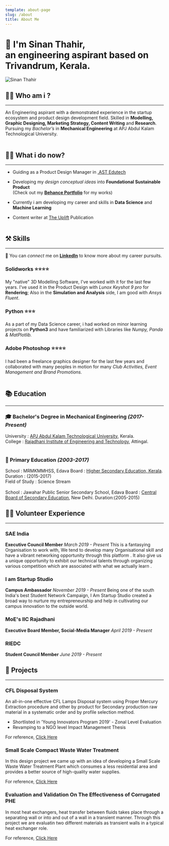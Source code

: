```yaml
---
template: about-page
slug: /about
title: About Me
---
```

<!--StartFragment-->

# 👋 I'm Sinan Thahir,<br>an engineering aspirant based on Trivandrum, Kerala.

<!--EndFragment-->

![Sinan Thahir](/assets/lrm_export_178281118882718_20190723_180739794.jpeg "Me, Myself!")

<!--StartFragment-->

## 🙋‍♂️ Who am i ?

- - -

<!--EndFragment--><!--StartFragment-->

An Engineering aspirant with a demonstrated experience in the startup ecosystem and product design development field. Skilled in **Modelling, Graphic Designing, Marketing Strategy, Content Writing** and **Research**. Pursuing my *Bachelor’s* in **Mechanical Engineering** at APJ Abdul Kalam Technological University.
<br><br>

## 👨‍💻 What i do now?

- - -

* Guiding as a Product Design Manager in [.AST Edutech](https://dotast.in/)

* Developing my *design conceptual ideas* into **Foundational Sustainable Product**
  <br>(Check out my **[Behance Portfolio](https://www.behance.net/sinanthahir)** for my works)

* Currently i am developing my career and skills in **Data Science** and **Machine Learning**

* Content writer at [The Uplift](https://medium.com/theuplift) Publication
  <br><br>

## ⚒️ Skills

- - -

📌 You can *connect* me on **[LinkedIn](https://www.linkedin.com/in/sinanthahir/)** to know more about my career pursuits.

### Solidworks ⭐️⭐️⭐️⭐️

My "native" 3D Modelling Software, I've worked with it for the last few years. I've used it in the Product Design with *Lunox Keyshot 9 pro* for **Rendering**; Also in the **Simulation and Analysis** side, I am good with *Ansys Fluent*.

### Python ⭐️⭐️⭐️

As a part of my Data Science career, i had worked on minor learning projects on **Python3** and have familiarized with Libraries like *Numpy, Panda & MatPlotlib.*

### Adobe Photoshop ⭐️⭐️⭐️⭐️

I had been a freelance graphics designer for the last few years and collaborated with many peoples in motion for many *Club Activities, Event Management and Brand Promotions.*
<br><br>

## 📚 Education

- - -

### 🎓 Bachelor's Degree in Mechanical Engineering *(2017-Present)*

University : [APJ Abdul Kalam Technological University](https://ktu.edu.in/), Kerala.
<br>
College : [Rajadhani Institute of Engineering and Technology](https://riet.net.in/), Attingal.
<br><br>
### 🏫 Primary Education *(2003-2017)*
School : MRMKMMHSS, Edava 
Board : [Higher Secondary Education, Kerala](http://dhsekerala.gov.in/).
Duration : (2015-2017)
<br>
Field of Study : Science Stream
<br><br>
School : Jawahar Public Senior Secondary School, Edava
Board : [Central Board of Secondary Education](https://www.cbse.gov.in/), New Delhi.
Duration:(2005-2015)

## 🙋‍♂️ Volunteer Experience

---
### SAE India
<b>Executive Council Member</b>
<i>March 2019 - Present</i>
This is a fantasying Organisation to work with, We tend to develop many Organisational skill and have a vibrant networking opportunity through this platform . It also give us a unique opportunity to exhibit our technical talents through organizing various competition which are associated with what we actually learn .

### I am Startup Studio
<b>Campus Ambassador</b>
<i>November 2019 - Present</i>
Being one of the south India's best Student Network Campaign, I Am Startup Studio created a broad way to nurture my entrepreneurship and help in cultivating our campus innovation to the outside world. 

### MoE's IIC Rajadhani
<b>Executive Board Member, Social-Media Manager</b>
<i>April 2019 - Present</i>


### RIEDC 
<b>Student Council Member</b>
<i>June 2019 - Present</i>

## 🧰 Projects

---
### CFL Disposal System
An all-in-one effective CFL Lamps Disposal system using Proper Mercury Extraction procedure and other by product for Secondary production raw material in a systematic order and by profile selection method.
 <ul>
 <li>Shortlisted in 'Young Innovators Program 2019' - Zonal Level Evaluation</li>
 <li>Revamping to a NGO level Impact Management Thesis </li>
 </ul>

For reference, [Click Here](https://www.notion.so/sinanthahir/CFL-Disposal-System-5408d68dd52f4e77b7acfcaaadbe8196)

### Small Scale Compact Waste Water Treatment
In this design project we came up with an idea of developing a Small Scale Waste
Water Treatment Plant which consumes a less residential area and provides a better
source of high-quality water supplies.

For reference, [Click Here](https://www.notion.so/sinanthahir/Small-Scale-Compact-Waste-Water-Treatment-Plant-88eb884d072642a58a57e645ead21533)

### Evaluation and Validation On The Effectiveness of Corrugated PHE
In most heat exchangers, heat transfer between fluids takes place through a separating wall or into and out of a wall in a transient manner. Through this project we are evaluatin two different materials as transient walls in a typical heat exchanger role.

For reference, [Click Here](https://www.notion.so/sinanthahir/Project-Evaluation-and-Validation-On-The-Effectiveness-of-Corrugated-Plate-Heat-Exchanger-3c3a9e2ae8734ac0a680efc5e4e33efd)